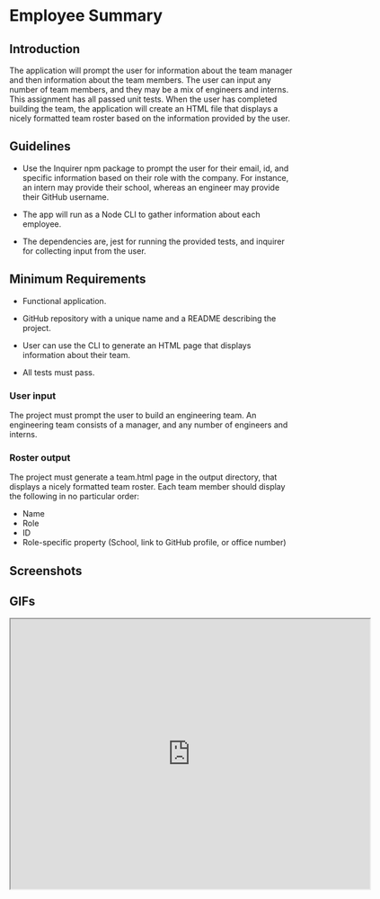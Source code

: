 # Employee Summary

## Introduction
 The application will prompt the user for information about the team manager and then information about the team members. The user can input any number of team members, and they may be a mix of engineers and interns. This assignment has all passed unit tests. When the user has completed building the team, the application will create an HTML file that displays a nicely formatted team roster based on the information provided by the user. 

 ## Guidelines

 * Use the Inquirer npm package to prompt the user for their email, id, and specific information based on their role with the company. For instance, an intern may provide their school, whereas an engineer may provide their GitHub username.

 
* The app will run as a Node CLI to gather information about each employee.
* The dependencies are, jest for running the provided tests, and inquirer for collecting input from the user.

## Minimum Requirements

* Functional application.

* GitHub repository with a unique name and a README describing the project.

* User can use the CLI to generate an HTML page that displays information about their team.

* All tests must pass.

### User input
The project must prompt the user to build an engineering team. An engineering team consists of a manager, and any number of engineers and interns.

### Roster output
The project must generate a team.html page in the output directory, that displays a nicely formatted team roster. Each team member should display the following in no particular order:

* Name
* Role
* ID
* Role-specific property (School, link to GitHub profile, or office number)

## Screenshots
## GIFs
<iframe src="https://drive.google.com/file/d/1A7PrfuRTsuNo2mc31YOPf0bcx97zqES6/preview" width="640" height="480"></iframe>

